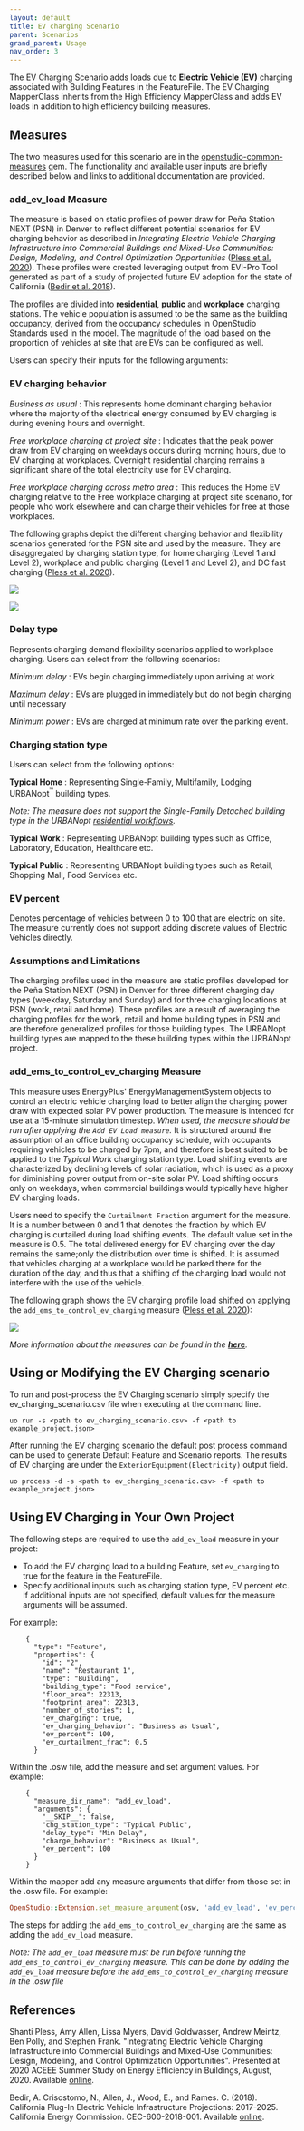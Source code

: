 ```yaml
---
layout: default
title: EV charging Scenario
parent: Scenarios
grand_parent: Usage
nav_order: 3
---
```

The EV Charging Scenario adds loads due to **Electric Vehicle (EV)** charging associated with Building
Features in the FeatureFile. The EV Charging MapperClass inherits from the High Efficiency
MapperClass and adds EV loads in addition to high efficiency building measures.

## Measures

The two measures used for this scenario are in the
[openstudio-common-measures](https://github.com/NREL/openstudio-common-measures-gem "GitHub
Repository") gem. The functionality and available user inputs are briefly described below and links
to additional documentation are provided.

### add_ev_load Measure

The measure is based on static profiles of power draw  for Peña Station NEXT (PSN) in Denver to reflect
different potential scenarios for EV charging behavior as described in  *Integrating Electric
Vehicle Charging Infrastructure into Commercial Buildings and Mixed-Use Communities: Design,
Modeling, and Control Optimization Opportunities*  ([Pless et al. 2020](#ref1)).
These profiles were created leveraging output from EVI-Pro Tool generated as part of a study of
projected future EV adoption for the state of California ([Bedir et al. 2018](#ref2)).

The profiles are divided into **residential**, **public** and **workplace** charging stations. The vehicle
population is assumed to be the same as the building occupancy, derived from the occupancy schedules
in OpenStudio Standards used in the model. The magnitude of the load based on the
proportion of vehicles at site that are EVs can be configured as well.

Users can specify their inputs for the following arguments:

### <a name="its"></a> EV charging behavior

*Business as usual* : This represents home dominant charging behavior where the majority of the
electrical energy consumed by EV charging is during evening hours and overnight.

*Free workplace charging at project site* : Indicates that the peak power draw from EV charging on
weekdays occurs during morning hours, due to EV charging at workplaces. Overnight residential
charging remains a significant share of the total electricity use for EV charging.

*Free workplace charging across metro area* : This reduces the Home EV charging relative to the Free
workplace charging at project site scenario, for people who work elsewhere and can charge their
vehicles for free at those workplaces.

The following graphs depict the different charging behavior and flexibility scenarios generated for
the PSN site and used by the measure. They are disaggregated by charging station type,
for home charging (Level 1 and Level 2), workplace and public charging (Level 1 and Level 2), and DC
fast charging ([Pless et al. 2020](#ref1)).


![](../../doc_files/EVChargingProfile1.png)

![](../../doc_files/EVChargingProfile2.png)

### <a name="its"></a> Delay type

Represents charging demand flexibility scenarios applied to workplace charging. Users can select from the
following scenarios:

*Minimum delay* : EVs begin charging immediately upon arriving at work

*Maximum delay* : EVs are plugged in immediately but do not begin charging until necessary

*Minimum power* : EVs are charged at minimum rate over the parking event.

### <a name="its"></a> Charging station type

Users can select from the following options:

**Typical Home** : Representing Single-Family, Multifamily, Lodging URBANopt<sup>&trade;</sup>
building types.

*Note: The measure does not support the Single-Family Detached building type in the URBANopt [residential workflows](../residential_workflows.md).*

**Typical Work** : Representing URBANopt building types such as Office, Laboratory, Education, Healthcare etc.

**Typical Public** : Representing URBANopt building types such as Retail, Shopping Mall, Food Services etc.

### <a name="its"></a> EV percent

Denotes percentage of vehicles between 0 to 100 that are electric on site. The measure currently
does not support adding discrete values of Electric Vehicles directly.

### Assumptions and Limitations

The charging profiles used in the measure are static profiles developed for the Peña Station NEXT (PSN) in
Denver for three different charging day types (weekday, Saturday and Sunday) and for three charging
locations at PSN (work, retail and home). These profiles are a result of averaging the charging
profiles for the work, retail and home building types in PSN and are therefore generalized profiles for those
building types.
The URBANopt building types are  mapped to the these building types within the
URBANopt project.



### add_ems_to_control_ev_charging Measure

This measure uses EnergyPlus' EnergyManagementSystem objects to control an electric vehicle charging
load to better align the charging power draw with expected solar PV power production. The measure is
intended for use at a 15-minute simulation timestep. *When used, the measure should be run after applying the `Add EV Load
measure`.* It is structured around the assumption of an office building occupancy schedule, with
occupants requiring vehicles to be charged by 7pm, and therefore is best suited to be applied to the
*Typical Work* charging station type. Load shifting events are characterized by
declining levels of solar radiation, which is used as a proxy for diminishing power output from
on-site solar PV. Load shifting occurs only on weekdays, when commercial buildings would typically
have higher EV charging loads.

Users need to specify the `Curtailment Fraction` argument for the measure. It is a number between 0 and 1 that denotes the fraction by which EV charging
is curtailed during load shifting events. The default value set in the measure is 0.5. The total delivered energy for EV charging over the day remains the same;only the distribution over time is shifted. It is assumed that vehicles charging at a workplace would be parked there for the duration of the day, and thus that a shifting of the charging load would not interfere with the use of the vehicle.

The following graph shows the EV charging profile load shifted on applying the
`add_ems_to_control_ev_charging` measure ([Pless et al. 2020](#ref1)):

![](../../doc_files/EVCurtailment.png)


*More information about the measures can be found in the **[here](https://www.nrel.gov/docs/fy20osti/77438.pdf)**.*

## Using or Modifying the EV Charging scenario

To run and post-process the EV Charging scenario simply specify the ev_charging_scenario.csv file when executing at the command line.

```
uo run -s <path to ev_charging_scenario.csv> -f <path to example_project.json>
```

After running the EV charging scenario the default post process command can be used to generate Default
Feature and Scenario reports. The results of EV charging are under the
`ExteriorEquipment(Electricity)` output field.

```
uo process -d -s <path to ev_charging_scenario.csv> -f <path to example_project.json>
```

## Using EV Charging in Your Own Project

The following steps are required to use the `add_ev_load` measure in your project:

- To add the EV charging load to a building Feature, set `ev_charging` to true for the feature in
  the FeatureFile.
- Specify additional inputs  such as charging station type, EV percent etc. If
  additional inputs are not specified, default values for the measure arguments will be assumed.

For example:

```
    {
      "type": "Feature",
      "properties": {
        "id": "2",
        "name": "Restaurant 1",
        "type": "Building",
        "building_type": "Food service",
        "floor_area": 22313,
        "footprint_area": 22313,
        "number_of_stories": 1,
        "ev_charging": true,
        "ev_charging_behavior": "Business as Usual",
        "ev_percent": 100,
        "ev_curtailment_frac": 0.5
      }
```

Within the .osw file, add the measure and set argument values. For example:

```
    {
      "measure_dir_name": "add_ev_load",
      "arguments": {
        "__SKIP__": false,
        "chg_station_type": "Typical Public",
        "delay_type": "Min Delay",
        "charge_behavior": "Business as Usual",
        "ev_percent": 100
      }
    }
```

Within the mapper add any measure arguments that differ from those set in the .osw file. For example:

```ruby
OpenStudio::Extension.set_measure_argument(osw, 'add_ev_load', 'ev_percent', 50)
```

The  steps for adding the `add_ems_to_control_ev_charging` are the same as adding the `add_ev_load`
measure. 

*Note: The `add_ev_load` measure must be run before running the
`add_ems_to_control_ev_charging` measure. This can be done by adding the `add_ev_load` measure
before the `add_ems_to_control_ev_charging` measure in the .osw file*

## References

<a name="ref1"></a> Shanti Pless, Amy Allen, Lissa Myers, David Goldwasser, Andrew Meintz, Ben Polly, and Stephen Frank.
"Integrating Electric Vehicle Charging Infrastructure into Commercial Buildings and Mixed-Use
Communities: Design, Modeling, and Control Optimization Opportunities". Presented at 2020 ACEEE
Summer Study on Energy Efficiency in Buildings, August, 2020. Available
[online](https://www.nrel.gov/docs/fy20osti/77438.pdf).

<a name="ref2"></a> Bedir, A. Crisostomo, N., Allen, J., Wood, E., and Rames. C. (2018). California Plug-In Electric Vehicle
Infrastructure Projections: 2017-2025. California Energy Commission. CEC-600-2018-001. Available [online](https://www.nrel.gov/docs/fy18osti/70893.pdf).
